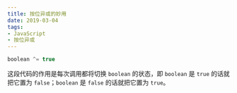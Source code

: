 ```yaml
---
title: 按位异或的妙用
date: 2019-03-04
tags:
- JavaScript
- 按位异或
---
```

```JavaScript
boolean ^= true
```

这段代码的作用是每次调用都将切换 `boolean` 的状态，即 `boolean` 是 `true` 的话就把它置为 `false`；`boolean` 是 `false` 的话就把它置为 `true`。